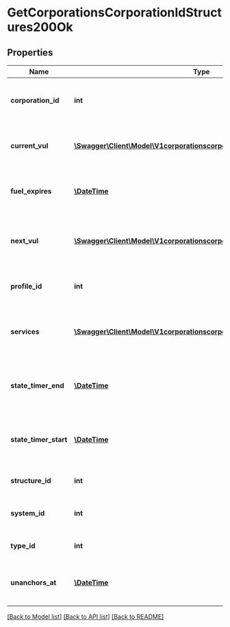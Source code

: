 # GetCorporationsCorporationIdStructures200Ok

## Properties
Name | Type | Description | Notes
------------ | ------------- | ------------- | -------------
**corporation_id** | **int** | ID of the corporation that owns the structure | 
**current_vul** | [**\Swagger\Client\Model\V1corporationscorporationIdstructuresCurrentVul[]**](V1corporationscorporationIdstructuresCurrentVul.md) | This week&#39;s vulnerability windows, Monday is day 0 | 
**fuel_expires** | [**\DateTime**](Date.md) | Date on which the structure will run out of fuel | [optional] 
**next_vul** | [**\Swagger\Client\Model\V1corporationscorporationIdstructuresNextVul[]**](V1corporationscorporationIdstructuresNextVul.md) | Next week&#39;s vulnerability windows, Monday is day 0 | 
**profile_id** | **int** | The id of the ACL profile for this citadel | 
**services** | [**\Swagger\Client\Model\V1corporationscorporationIdstructuresServices[]**](V1corporationscorporationIdstructuresServices.md) | Contains a list of service upgrades, and their state | [optional] 
**state_timer_end** | [**\DateTime**](Date.md) | Date at which the structure will move to it&#39;s next state | [optional] 
**state_timer_start** | [**\DateTime**](Date.md) | Date at which the structure entered it&#39;s current state | [optional] 
**structure_id** | **int** | The Item ID of the structure | 
**system_id** | **int** | The solar system the structure is in | 
**type_id** | **int** | The type id of the structure | 
**unanchors_at** | [**\DateTime**](Date.md) | Date at which the structure will unanchor | [optional] 

[[Back to Model list]](../README.md#documentation-for-models) [[Back to API list]](../README.md#documentation-for-api-endpoints) [[Back to README]](../README.md)


